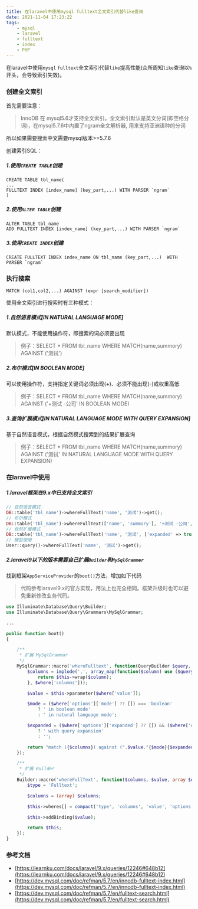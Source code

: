 ```yaml
---
title: 在laravel中使用mysql fulltext全文索引代替like查询
date: 2021-11-04 17:23:22
tags:
    - mysql
    - laravel
    - fulltext
    - index
    - PHP
---
```


在laravel中使用`mysql` `fulltext`全文索引代替`like`提高性能(众所周知`like`查询以`%`开头，会导致索引失效)。

### 创建全文索引
首先需要注意：
> InnoDB 在 mysql5.6才支持全文索引。全文索引默认是英文分词(即空格分词)，在mysql5.7.6中内置了ngram全文解析器, 用来支持亚洲语种的分词

所以如果需要搜索中文需要mysql版本>=5.7.6

创建索引SQL：
##### 1.使用`CREATE TABLE`创建
```mysql
CREATE TABLE tbl_name(
...
FULLTEXT INDEX [index_name] (key_part,...) WITH PARSER `ngram`
)
```

##### 2.使用`ALTER TABLE`创建
```mysql
ALTER TABLE tbl_name
ADD FULLTEXT INDEX [index_name] (key_part,...) WITH PARSER `ngram`
```

##### 3.使用`CREATE INDEX`创建
```mysql
CREATE FULLTEXT INDEX index_name ON tbl_name (key_part,...)  WITH PARSER `ngram`
```

### 执行搜索
```myql
MATCH (col1,col2,...) AGAINST (expr [search_modifier])
```
使用全文索引进行搜索时有三种模式：
##### 1.自然语言模式[IN NATURAL LANGUAGE MODE]
默认模式，不能使用操作符，即搜索的词必须要出现
> 例子：SELECT * FROM tbl_name WHERE MATCH(name,summory) AGAINST ('测试')

##### 2.布尔模式[IN BOOLEAN MODE]
可以使用操作符，支持指定关键词必须出现(+)、必须不能出现(-)或权重高低
>例子：SELECT * FROM tbl_name WHERE MATCH(name,summory) AGAINST ('+测试 -公司' IN BOOLEAN MODE)

##### 3.查询扩展模式[IN NATURAL LANGUAGE MODE WITH QUERY EXPANSION]
基于自然语言模式，根据自然模式搜索到的结果扩展查询

> 例子：SELECT * FROM tbl_name WHERE MATCH(name,summory) AGAINST ('测试' IN NATURAL LANGUAGE MODE WITH QUERY EXPANSION)

### 在laravel中使用

##### 1.laravel框架在9.x中已支持全文索引

```php
// 自然语言模式
DB::table('tbl_name')->whereFullText('name', '测试')->get();
// 布尔模式
DB::table('tbl_name')->whereFullText(['name', 'summory'], '+测试 -公司', ['mode' => 'boolean'])->count();
// 自然扩展模式
DB::table('tbl_name')->whereFullText('name', '测试', ['expanded' => true])->paginate(10);
// 模型使用
User::query()->whereFullText('name', '测试')->get();
```

##### 2.laravel9以下的版本需要自己扩展`Builder`和`MySqlGrammer`
找到框架`AppServiceProvider`的`boot()`方法，增加如下代码

> 代码参考laravel9.x的官方实现，用法上也完全相同。框架升级时也可以避免重新修改业务代码。

```php
use Illuminate\Database\Query\Builder;
use Illuminate\Database\Query\Grammars\MySqlGrammar;

...

public function boot()
{

    /**
     * 扩展 MySqlGrammar
     */
    MySqlGrammar::macro('whereFulltext', function(QueryBuilder $query, $where) {
        $columns = implode(',', array_map(function($column) use ($query){
            return $this->wrap($column);
        }, $where['columns']));

        $value = $this->parameter($where['value']);

        $mode = ($where['options']['mode'] ?? []) === 'boolean'
            ? ' in boolean mode'
            : ' in natural language mode';

        $expanded = ($where['options']['expanded'] ?? []) && ($where['options']['mode'] ?? []) !== 'boolean'
            ? ' with query expansion'
            : '';

        return "match ({$columns}) against (".$value."{$mode}{$expanded})";
    });

    /**
     * 扩展 Builder
     */
    Builder::macro('whereFullText', function($columns, $value, array $options = [], $boolean = 'and') {
        $type = 'Fulltext';

        $columns = (array) $columns;

        $this->wheres[] = compact('type', 'columns', 'value', 'options', 'boolean');

        $this->addBinding($value);

        return $this;
    });
}
```

### 参考文档
* [https://learnku.com/docs/laravel/9.x/queries/12246#648b12](https://learnku.com/docs/laravel/9.x/queries/12246#648b12)
* [https://dev.mysql.com/doc/refman/5.7/en/innodb-fulltext-index.html](https://dev.mysql.com/doc/refman/5.7/en/innodb-fulltext-index.html)
* [https://dev.mysql.com/doc/refman/5.7/en/fulltext-search.html](https://dev.mysql.com/doc/refman/5.7/en/fulltext-search.html)

